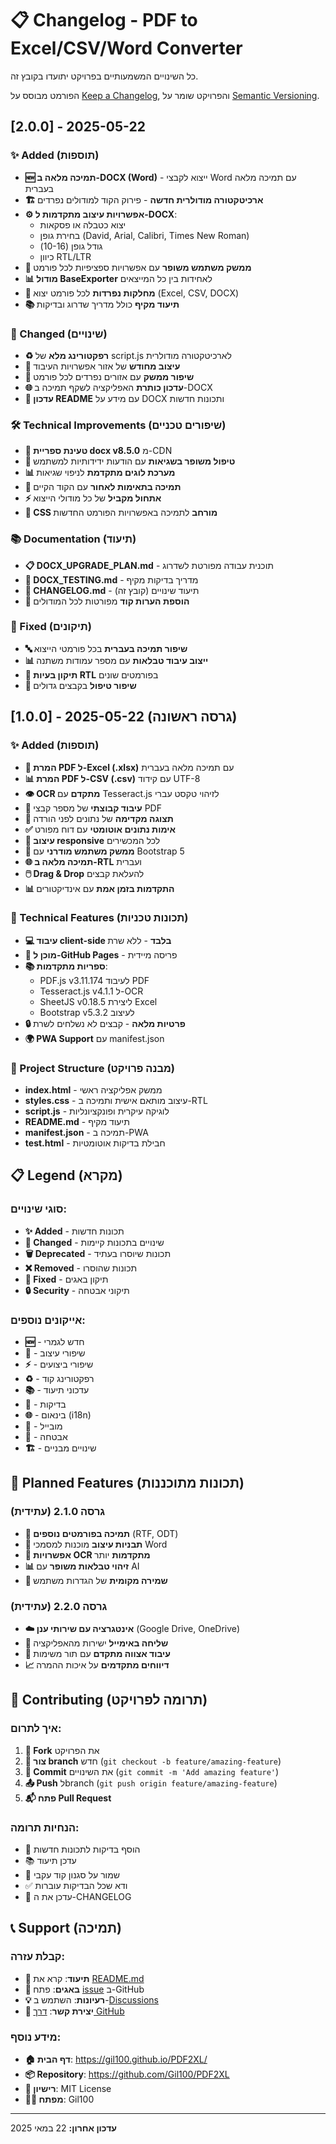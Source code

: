 # 📋 Changelog - PDF to Excel/CSV/Word Converter

כל השינויים המשמעותיים בפרויקט יתועדו בקובץ זה.

הפורמט מבוסס על [Keep a Changelog](https://keepachangelog.com/he/1.0.0/),
והפרויקט שומר על [Semantic Versioning](https://semver.org/spec/v2.0.0.html).

## [2.0.0] - 2025-05-22

### ✨ Added (תוספות)
- **🆕 תמיכה מלאה ב-DOCX (Word)** - ייצוא לקבצי Word עם תמיכה מלאה בעברית
- **🏗️ ארכיטקטורה מודולרית חדשה** - פירוק הקוד למודולים נפרדים
- **⚙️ אפשרויות עיצוב מתקדמות ל-DOCX**:
  - יצוא כטבלה או פסקאות
  - בחירת גופן (David, Arial, Calibri, Times New Roman)
  - גודל גופן (10-16)
  - כיוון RTL/LTR
- **🎨 ממשק משתמש משופר** עם אפשרויות ספציפיות לכל פורמט
- **📊 מודול BaseExporter** לאחידות בין כל המייצאים
- **🔧 מחלקות נפרדות** לכל פורמט יצוא (Excel, CSV, DOCX)
- **📚 תיעוד מקיף** כולל מדריך שדרוג ובדיקות

### 🔧 Changed (שינויים)
- **♻️ רפקטורינג מלא** של script.js לארכיטקטורה מודולרית
- **🎨 עיצוב מחודש** של אזור אפשרויות העיבוד
- **📱 שיפור ממשק** עם אזורים נפרדים לכל פורמט
- **🌐 עדכון כותרת** האפליקציה לשקף תמיכה ב-DOCX
- **📖 עדכון README** עם מידע על DOCX ותכונות חדשות

### 🛠️ Technical Improvements (שיפורים טכניים)
- **🔗 טעינת ספריית docx v8.5.0** מ-CDN
- **🎯 טיפול משופר בשגיאות** עם הודעות ידידותיות למשתמש
- **📊 מערכת לוגים מתקדמת** לניפוי שגיאות
- **🔄 תמיכה בתאימות לאחור** עם הקוד הקיים
- **⚡ אתחול מקביל** של כל מודולי הייצוא
- **🎨 CSS מורחב** לתמיכה באפשרויות הפורמט החדשות

### 📚 Documentation (תיעוד)
- **📋 DOCX_UPGRADE_PLAN.md** - תוכנית עבודה מפורטת לשדרוג
- **🧪 DOCX_TESTING.md** - מדריך בדיקות מקיף
- **📝 CHANGELOG.md** - תיעוד שינויים (קובץ זה)
- **🔧 הוספת הערות קוד** מפורטות לכל המודולים

### 🐛 Fixed (תיקונים)
- **🔤 שיפור תמיכה בעברית** בכל פורמטי הייצוא
- **📊 ייצוב עיבוד טבלאות** עם מספר עמודות משתנה
- **🎯 תיקון בעיות RTL** בפורמטים שונים
- **🔧 שיפור טיפול** בקבצים גדולים

## [1.0.0] - 2025-05-22 (גרסה ראשונה)

### ✨ Added (תוספות)
- **📄 המרת PDF ל-Excel (.xlsx)** עם תמיכה מלאה בעברית
- **📊 המרת PDF ל-CSV (.csv)** עם קידוד UTF-8
- **👁️ OCR מתקדם** עם Tesseract.js לזיהוי טקסט עברי
- **🔄 עיבוד קבוצתי** של מספר קבצי PDF
- **👀 תצוגה מקדימה** של נתונים לפני הורדה
- **✅ אימות נתונים אוטומטי** עם דוח מפורט
- **📱 עיצוב responsive** לכל המכשירים
- **🎨 ממשק משתמש מודרני** עם Bootstrap 5
- **🌐 תמיכה מלאה ב-RTL** ועברית
- **🖱️ Drag & Drop** להעלאת קבצים
- **📊 התקדמות בזמן אמת** עם אינדיקטורים

### 🔧 Technical Features (תכונות טכניות)
- **💻 עיבוד client-side בלבד** - ללא שרת
- **🚀 מוכן ל-GitHub Pages** - פריסה מיידית
- **📚 ספריות מתקדמות**:
  - PDF.js v3.11.174 לעיבוד PDF
  - Tesseract.js v4.1.1 ל-OCR
  - SheetJS v0.18.5 ליצירת Excel
  - Bootstrap v5.3.2 לעיצוב
- **🔒 פרטיות מלאה** - קבצים לא נשלחים לשרת
- **🌍 PWA Support** עם manifest.json

### 📁 Project Structure (מבנה פרויקט)
- **index.html** - ממשק אפליקציה ראשי
- **styles.css** - עיצוב מותאם אישית ותמיכה ב-RTL
- **script.js** - לוגיקה עיקרית ופונקציונליות
- **README.md** - תיעוד מקיף
- **manifest.json** - תמיכה ב-PWA
- **test.html** - חבילת בדיקות אוטומטיות

## 📋 Legend (מקרא)

### סוגי שינויים:
- **✨ Added** - תכונות חדשות
- **🔧 Changed** - שינויים בתכונות קיימות
- **🗑️ Deprecated** - תכונות שיוסרו בעתיד
- **❌ Removed** - תכונות שהוסרו
- **🐛 Fixed** - תיקון באגים
- **🔒 Security** - תיקוני אבטחה

### אייקונים נוספים:
- **🆕** - חדש לגמרי
- **🎨** - שיפורי עיצוב
- **⚡** - שיפורי ביצועים
- **♻️** - רפקטורינג קוד
- **📚** - עדכוני תיעוד
- **🧪** - בדיקות
- **🌐** - בינאום (i18n)
- **📱** - מובייל
- **🔐** - אבטחה
- **🏗️** - שינויים מבניים

## 🔮 Planned Features (תכונות מתוכננות)

### גרסה 2.1.0 (עתידית)
- **📄 תמיכה בפורמטים נוספים** (RTF, ODT)
- **🎨 תבניות עיצוב** מוכנות למסמכי Word
- **🔧 אפשרויות OCR מתקדמות** יותר
- **📊 זיהוי טבלאות משופר** עם AI
- **💾 שמירה מקומית** של הגדרות משתמש

### גרסה 2.2.0 (עתידית)
- **☁️ אינטגרציה עם שירותי ענן** (Google Drive, OneDrive)
- **📧 שליחה באימייל** ישירות מהאפליקציה
- **🔄 עיבוד אצווה מתקדם** עם תור משימות
- **📈 דיווחים מתקדמים** על איכות ההמרה

## 🤝 Contributing (תרומה לפרויקט)

### איך לתרום:
1. **🔀 Fork** את הפרויקט
2. **🌿 צור branch** חדש (`git checkout -b feature/amazing-feature`)
3. **💾 Commit** את השינויים (`git commit -m 'Add amazing feature'`)
4. **📤 Push** לbranch (`git push origin feature/amazing-feature`)
5. **📬 פתח Pull Request**

### הנחיות תרומה:
- 🧪 הוסף בדיקות לתכונות חדשות
- 📚 עדכן תיעוד
- 🎨 שמור על סגנון קוד עקבי
- ✅ ודא שכל הבדיקות עוברות
- 📝 עדכן את ה-CHANGELOG

## 📞 Support (תמיכה)

### קבלת עזרה:
- **📖 תיעוד**: קרא את [README.md](README.md)
- **🐛 באגים**: פתח [issue](../../issues) ב-GitHub
- **💡 רעיונות**: השתמש ב-[Discussions](../../discussions)
- **📧 יצירת קשר**: [דרך GitHub](https://github.com/Gil100)

### מידע נוסף:
- **🏠 דף הבית**: https://gil100.github.io/PDF2XL/
- **📦 Repository**: https://github.com/Gil100/PDF2XL
- **📜 רישיון**: MIT License
- **👨‍💻 מפתח**: Gil100

---

**עדכון אחרון:** 22 במאי 2025
